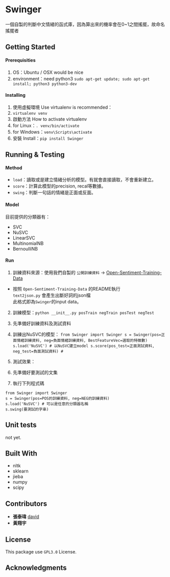 # Swinger

一個自製的判斷中文情緒的函式庫，因為算出來的機率會在0~1之間搖擺，故命名搖擺者

## Getting Started

#### Prerequisities

1. OS：Ubuntu / OSX would be nice
2. environment：need python3 `sudo apt-get update; sudo apt-get install; python3 python3-dev`

#### Installing

1. 使用虛擬環境 Use virtualenv is recommended：
  1. `virtualenv venv`
2. 啟動方法 How to activate virtualenv
  1. for Linux：`. venv/bin/activate`
  2. for Windows：`venv\Scripts\activate`
3. 安裝 Install：`pip install Swinger`

## Running & Testing

#### Method

* `load`：讀取或是建立情緒分析的模型。有就會直接讀取，不會重新建立。
* `score`：計算此模型的precision, recal等數據。
* `swing`：判斷一句話的情緒是正面或反面。

#### Model

目前提供的分類器有：  
* SVC
* NuSVC
* LinearSVC
* MultinomialNB
* BernoulliNB

#### Run

1. 訓練資料來源：使用我們自製的 `公開訓練資料` -> [Open-Sentiment-Training-Data](https://github.com/UDICatNCHU/Open-Sentiment-Training-Data)
  * 按照 `Open-Sentiment-Training-Data` 的README執行  
  `text2json.py` 會產生出斷好詞的json檔  
  此格式即為`Swinger`的input data。
2. 訓練模型：`python __init__.py posTrain negTrain posTest negTest`
  1. 先準備好訓練資料及測試資料
  2. 訓練出NuSVC的模型：
    ```
    from Swinger import Swinger
    s = Swinger(pos=正面情緒訓練資料, neg=負面情緒訓練資料, BestFeatureVec=選取的特徵數)
    s.load('NuSVC') # 以NuSVC建立model
    s.score(pos_test=正面測試資料, neg_test=負面測試資料) #
    ```

3. 測試效果：  
  1. 先準備好要測試的文集
  2. 執行下列程式碼
  ```
  from Swinger import Swinger
  s = Swinger(pos=POS的訓練資料, neg=NEG的訓練資料)
  s.load('NuSVC') # 可以是任意的分類器名稱
  s.swing(要測試的字串)
  ```

## Unit tests

not yet.

## Built With

* nltk
* sklearn
* jieba
* numpy
* scipy

## Contributors

* **張泰瑋** [david](https://github.com/david30907d)
* **黃翔宇**

## License

This package use `GPL3.0` License.

## Acknowledgments
